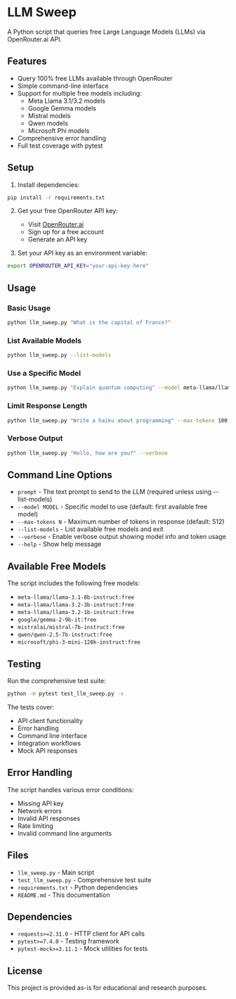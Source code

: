 # LLM Sweep

A Python script that queries free Large Language Models (LLMs) via OpenRouter.ai API.

## Features

- Query 100% free LLMs available through OpenRouter
- Simple command-line interface
- Support for multiple free models including:
  - Meta Llama 3.1/3.2 models
  - Google Gemma models
  - Mistral models
  - Qwen models
  - Microsoft Phi models
- Comprehensive error handling
- Full test coverage with pytest

## Setup

1. Install dependencies:
```bash
pip install -r requirements.txt
```

2. Get your free OpenRouter API key:
   - Visit [OpenRouter.ai](https://openrouter.ai)
   - Sign up for a free account
   - Generate an API key

3. Set your API key as an environment variable:
```bash
export OPENROUTER_API_KEY="your-api-key-here"
```

## Usage

### Basic Usage
```bash
python llm_sweep.py "What is the capital of France?"
```

### List Available Models
```bash
python llm_sweep.py --list-models
```

### Use a Specific Model
```bash
python llm_sweep.py "Explain quantum computing" --model meta-llama/llama-3.1-8b-instruct:free
```

### Limit Response Length
```bash
python llm_sweep.py "Write a haiku about programming" --max-tokens 100
```

### Verbose Output
```bash
python llm_sweep.py "Hello, how are you?" --verbose
```

## Command Line Options

- `prompt` - The text prompt to send to the LLM (required unless using --list-models)
- `--model MODEL` - Specific model to use (default: first available free model)
- `--max-tokens N` - Maximum number of tokens in response (default: 512)
- `--list-models` - List available free models and exit
- `--verbose` - Enable verbose output showing model info and token usage
- `--help` - Show help message

## Available Free Models

The script includes the following free models:
- `meta-llama/llama-3.1-8b-instruct:free`
- `meta-llama/llama-3.2-3b-instruct:free`
- `meta-llama/llama-3.2-1b-instruct:free`
- `google/gemma-2-9b-it:free`
- `mistralai/mistral-7b-instruct:free`
- `qwen/qwen-2.5-7b-instruct:free`
- `microsoft/phi-3-mini-128k-instruct:free`

## Testing

Run the comprehensive test suite:
```bash
python -m pytest test_llm_sweep.py -v
```

The tests cover:
- API client functionality
- Error handling
- Command line interface
- Integration workflows
- Mock API responses

## Error Handling

The script handles various error conditions:
- Missing API key
- Network errors
- Invalid API responses
- Rate limiting
- Invalid command line arguments

## Files

- `llm_sweep.py` - Main script
- `test_llm_sweep.py` - Comprehensive test suite
- `requirements.txt` - Python dependencies
- `README.md` - This documentation

## Dependencies

- `requests>=2.31.0` - HTTP client for API calls
- `pytest>=7.4.0` - Testing framework
- `pytest-mock>=3.11.1` - Mock utilities for tests

## License

This project is provided as-is for educational and research purposes. 